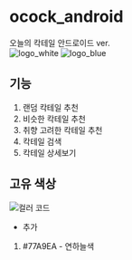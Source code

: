 # ocock_android
오늘의 칵테일 안드로이드 ver.  
![logo_white](https://user-images.githubusercontent.com/34343170/71773856-fa15d480-2fa7-11ea-9c5e-dd0fd3189fbe.png)
![logo_blue](https://user-images.githubusercontent.com/34343170/71773859-026e0f80-2fa8-11ea-9fe2-3fe5d7bcb19b.PNG)

## 기능
1. 랜덤 칵테일 추천
2. 비슷한 칵테일 추천
3. 취향 고려한 칵테일 추천
4. 칵테일 검색
5. 칵테일 상세보기

## 고유 색상
![컬러 코드](https://user-images.githubusercontent.com/34343170/71773848-bde27400-2fa7-11ea-8c57-7bb8ee21368d.png)

* 추가  
1) #77A9EA - 연하늘색
